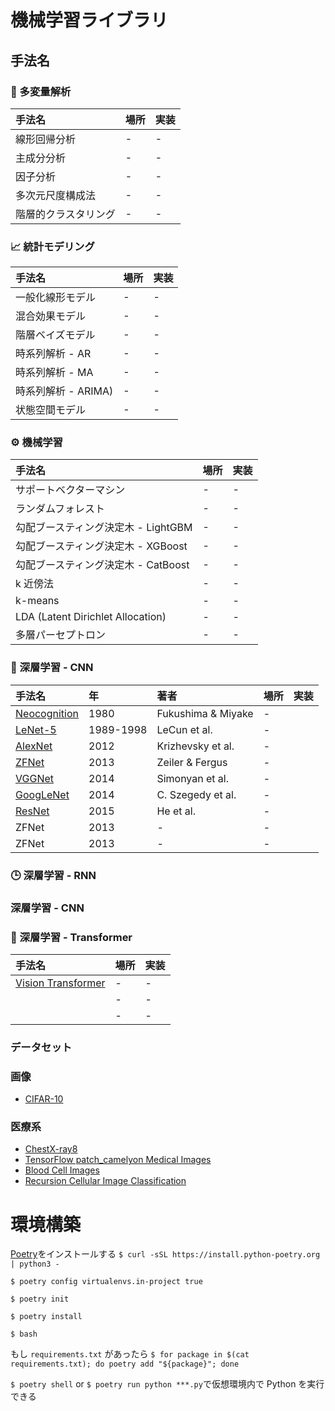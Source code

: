 # 機械学習ライブラリ

## 手法名

### 🐤 多変量解析

| 手法名               | 場所 | 実装 |
| :------------------- | :--- | :--- |
| 線形回帰分析         | -    | -    |
| 主成分分析           | -    | -    |
| 因子分析             | -    | -    |
| 多次元尺度構成法     | -    | -    |
| 階層的クラスタリング | -    | -    |

### 📈 統計モデリング

| 手法名              | 場所 | 実装 |
| :------------------ | :--- | :--- |
| 一般化線形モデル    | -    | -    |
| 混合効果モデル      | -    | -    |
| 階層ベイズモデル    | -    | -    |
| 時系列解析 - AR     | -    | -    |
| 時系列解析 - MA     | -    | -    |
| 時系列解析 - ARIMA) | -    | -    |
| 状態空間モデル      | -    | -    |

### ⚙️ 機械学習

| 手法名                              | 場所 | 実装 |
| :---------------------------------- | :--- | :--- |
| サポートベクターマシン              | -    | -    |
| ランダムフォレスト                  | -    | -    |
| 勾配ブースティング決定木 - LightGBM | -    | -    |
| 勾配ブースティング決定木 - XGBoost  | -    | -    |
| 勾配ブースティング決定木 - CatBoost | -    | -    |
| k 近傍法                            | -    | -    |
| k-means                             | -    | -    |
| LDA (Latent Dirichlet Allocation)   | -    | -    |
| 多層パーセプトロン                  | -    | -    |

### 🩻 深層学習 - CNN

| 手法名                                                                                       | 年        | 著者               | 場所 | 実装 |
| :------------------------------------------------------------------------------------------- | :-------- | :----------------- | :--- | :--- |
| [Neocognition](https://www.rctn.org/bruno/public/papers/Fukushima1980.pdf)                   | 1980      | Fukushima & Miyake | -    |
| [LeNet-5](http://vision.stanford.edu/cs598_spring07/papers/Lecun98.pdf)                      | 1989-1998 | LeCun et al.       | -    |
| [AlexNet](https://papers.nips.cc/paper/2012/file/c399862d3b9d6b76c8436e924a68c45b-Paper.pdf) | 2012      | Krizhevsky et al.  | -    |
| [ZFNet](https://arxiv.org/abs/1311.2901)                                                     | 2013      | Zeiler & Fergus    | -    |
| [VGGNet](https://arxiv.org/abs/1409.1556)                                                    | 2014      | Simonyan et al.    | -    |
| [GoogLeNet](https://arxiv.org/abs/1409.4842)                                                 | 2014      | C. Szegedy et al.  | -    |
| [ResNet](https://arxiv.org/abs/1512.03385)                                                   | 2015      | He et al.          | -    |
| ZFNet                                                                                        | 2013      | -                  | -    |
| ZFNet                                                                                        | 2013      | -                  | -    |

### 🕒 深層学習 - RNN

### 深層学習 - CNN

### 👀 深層学習 - Transformer

| 手法名                                                           | 場所 | 実装 |
| :--------------------------------------------------------------- | :--- | :--- |
| [Vision Transformer](https://openreview.net/forum?id=YicbFdNTTy) | -    | -    |
|                                                                  | -    | -    |
|                                                                  | -    | -    |

### データセット

### 画像

- [CIFAR-10](http://www.cs.toronto.edu/~kriz/cifar.html)

### 医療系

- [ChestX-ray8](https://paperswithcode.com/dataset/chestx-ray8)
- [TensorFlow patch_camelyon Medical Images](https://www.tensorflow.org/datasets/catalog/patch_camelyon)
- [Blood Cell Images](https://www.kaggle.com/datasets/paultimothymooney/blood-cells)
- [Recursion Cellular Image Classification](https://www.kaggle.com/datasets/xhlulu/recursion-cellular-image-classification-224-jpg)

# 環境構築

[Poetry](https://python-poetry.org/docs/)をインストールする
`$ curl -sSL https://install.python-poetry.org | python3 -`

`$ poetry config virtualenvs.in-project true`

`$ poetry init`

`$ poetry install`

`$ bash`

もし `requirements.txt` があったら
`$ for package in $(cat requirements.txt); do poetry add "${package}"; done`

`$ poetry shell` or `$ poetry run python ***.py`で仮想環境内で Python を実行できる
